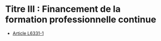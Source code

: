 # Titre III : Financement de la formation professionnelle continue   

* [Article L6331-1](./LEGIARTI000028698147.md)
